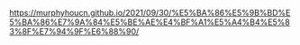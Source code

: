 https://murphyhoucn.github.io/2021/09/30/%E5%BA%86%E5%9B%BD%E5%BA%86%E7%9A%84%E5%BE%AE%E4%BF%A1%E5%A4%B4%E5%83%8F%E7%94%9F%E6%88%90/